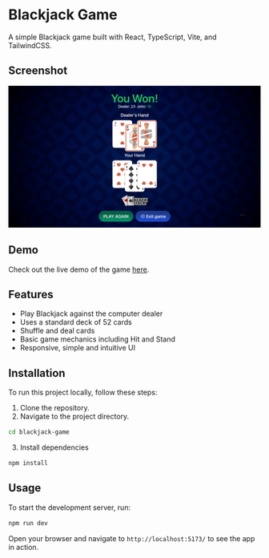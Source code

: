 # Blackjack Game

A simple Blackjack game built with React, TypeScript, Vite, and TailwindCSS.

## Screenshot

![Blackjack Game Screenshot](screenshots/screenshot2.png)

## Demo

Check out the live demo of the game [here](https://iamgutz.github.io/blackjack-game).

## Features

- Play Blackjack against the computer dealer
- Uses a standard deck of 52 cards
- Shuffle and deal cards
- Basic game mechanics including Hit and Stand
- Responsive, simple and intuitive UI

## Installation

To run this project locally, follow these steps:

1. Clone the repository.
2. Navigate to the project directory.

```bash
cd blackjack-game
```

3. Install dependencies

```bash
npm install
```

## Usage

To start the development server, run:

```bash
npm run dev
```

Open your browser and navigate to `http://localhost:5173/` to see the app in action.
